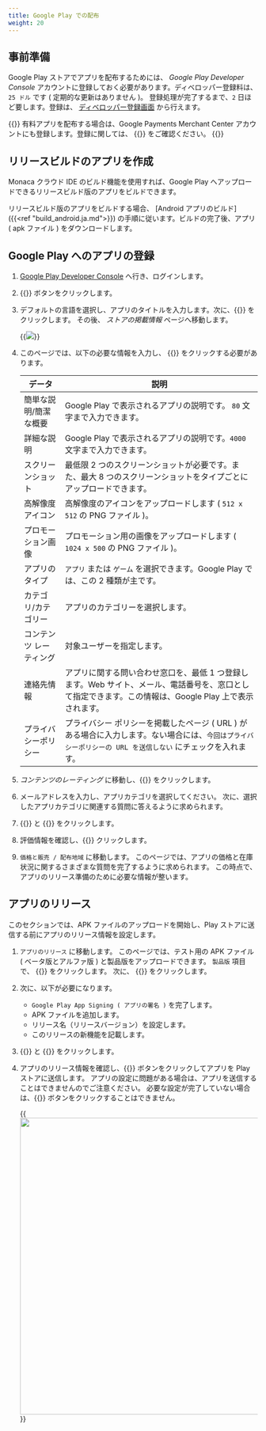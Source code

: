 ```yaml
---
title: Google Play での配布
weight: 20
---
```


事前準備
--------

Google Play ストアでアプリを配布するためには、 *Google Play Developer
Console*
アカウントに登録しておく必要があります。ディベロッパー登録料は、
`25 ドル` です ( 定期的な更新はありません )。
登録処理が完了するまで、`2` 日ほど要します。登録は、
[ディベロッパー登録画面](https://play.google.com/apps/publish/)
から行えます。

{{<note>}}
    有料アプリを配布する場合は、Google Payments Merchant Center アカウントにも登録します。登録に関しては、 {{<link href="https://support.google.com/googleplay/android-developer/answer/answer.py?hl=en&answer=2972701" title="こちらのリンク">}} をご確認ください。
{{</note>}}

リリースビルドのアプリを作成
----------------------------

Monaca クラウド IDE のビルド機能を使用すれば、Google Play
へアップロードできるリリースビルド版のアプリをビルドできます。

リリースビルド版のアプリをビルドする場合、 [Android アプリのビルド]({{<ref "build_android.ja.md">}})
の手順に従います。ビルドの完了後、アプリ ( apk ファイル )
をダウンロードします。

Google Play へのアプリの登録
----------------------------

1.  [Google Play Developer
    Console](https://play.google.com/apps/publish/)
    へ行き、ログインします。
2.  {{<guilabel name="アプリの作成">}} ボタンをクリックします。
3.  デフォルトの言語を選択し、アプリのタイトルを入力します。次に、{{<guilabel name="作成">}}
    をクリックします。 その後、 *ストアの掲載情報* ページへ移動します。

    {{<img src="/images/monaca_ide/manual/deploy/google_play/2.png">}}

4.  このページでは、以下の必要な情報を入力し、 {{<guilabel name="未公開版を保存">}}
    をクリックする必要があります。

    データ | 説明
    ------|--------------
    簡単な説明/簡潔な概要 | Google Play で表示されるアプリの説明です。 `80` 文字まで入力できます。
    詳細な説明 | Google Play で表示されるアプリの説明です。`4000` 文字まで入力できます。
    スクリーンショット | 最低限 2 つのスクリーンショットが必要です。また、最大 8 つのスクリーンショットをタイプごとにアップロードできます。
    高解像度アイコン | 高解像度のアイコンをアップロードします ( `512 x 512` の PNG ファイル )。
    プロモーション画像 | プロモーション用の画像をアップロードします ( `1024 x 500` の PNG ファイル )。
    アプリのタイプ | `アプリ` または `ゲーム` を選択できます。Google Play では、この 2 種類が主です。
    カテゴリ/カテゴリー | アプリのカテゴリーを選択します。
    コンテンツ レーティング | 対象ユーザーを指定します。
    連絡先情報 | アプリに関する問い合わせ窓口を、最低 1 つ登録します。Web サイト、メール、電話番号を、窓口として指定できます。この情報は、Google Play 上で表示されます。
    プライバシーポリシー | プライバシー ポリシーを掲載したページ ( URL ) がある場合に入力します。ない場合には、`今回はプライバシーポリシーの URL を送信しない`  にチェックを入れます。

5.  *コンテンツのレーティング* に移動し、{{<guilabel name="次へ">}} をクリックします。 
6.  メールアドレスを入力し、アプリカテゴリを選択してください。
    次に、選択したアプリカテゴリに関連する質問に答えるように求められます。
7.  {{<guilabel name="アンケートを保存">}} と {{<guilabel name="レーティングを算定">}} をクリックします。
8.  評価情報を確認し、{{<guilabel name="レーティングを適用">}} クリックします。
9.  `価格と販売 / 配布地域` に移動します。
    このページでは、アプリの価格と在庫状況に関するさまざまな質問を完了するように求められます。
    この時点で、アプリのリリース準備のために必要な情報が整います。

アプリのリリース
----------------

このセクションでは、APK ファイルのアップロードを開始し、Play
ストアに送信する前にアプリのリリース情報を設定します。

1.  `アプリのリリース` に移動します。 このページでは、テスト用の APK
    ファイル ( ベータ版とアルファ版 ) と製品版をアップロードできます。
    `製品版` 項目で、 {{<guilabel name="製品版を管理">}} をクリックします。 次に、
    {{<guilabel name="リリースを作成">}} をクリックします。
2.  次に、以下が必要になります。

    -   `Google Play App Signing ( アプリの署名 )` を完了します。
    -   APK ファイルを追加します。
    -   リリース名（リリースバージョン）を設定します。
    -   このリリースの新機能を記載します。

3.  {{<guilabel name="保存">}} と {{<guilabel name="確認">}} をクリックします。
4.  アプリのリリース情報を確認し、{{<guilabel name="製品版として公開を開始">}}
    ボタンをクリックしてアプリを Play ストアに送信します。
    アプリの設定に問題がある場合は、アプリを送信することはできませんのでご注意ください。
    必要な設定が完了していない場合は、{{<guilabel name="製品版として公開を開始">}}
    ボタンをクリックすることはできません。

    {{<img src="/images/monaca_ide/manual/deploy/google_play/9.png" width="600">}}

